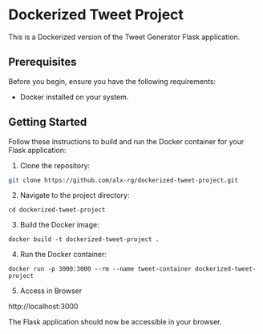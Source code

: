 # Dockerized Tweet Project

This is a Dockerized version of the Tweet Generator Flask application.

## Prerequisites

Before you begin, ensure you have the following requirements:

- Docker installed on your system.

## Getting Started

Follow these instructions to build and run the Docker container for your Flask application:

1. Clone the repository:

  ```bash
  git clone https://github.com/alx-rg/dockerized-tweet-project.git
  ```

2. Navigate to the project directory:

  ```
  cd dockerized-tweet-project
  ```

3. Build the Docker image:

  ```
  docker build -t dockerized-tweet-project .
  ```

4. Run the Docker container:

  ```
  docker run -p 3000:3000 --rm --name tweet-container dockerized-tweet-project
  ```

5. Access in Browser

http://localhost:3000

The Flask application should now be accessible in your browser.

<!-- Things to note if you don't want to use Docker and just run it in your virtual env:

Make sure you're in the project directory

Create and activate a virtual environment
- `python3 -m venv env`
- `source venv/bin/activate`

To check that you are in your virtual environment type in: `which python`
If you get something along the lines of `/path/to/your/virtualenv/bin/python` then your virtual environment is properly set up.

Once you're in your virtual environment, install the required dependencies from requirements.txt:
`pip install -r requirements.txt`


Set the Flask environment variable and run the Flask app:
 `export FLASK_ENV=development; flask run`
Access the website @ `http://127.0.0.1:5000/`
`localhost:5000`

If you ever want to deactivate your virtual environment, just type `deactivate` in your terminal window. -->
